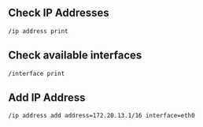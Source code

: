 ## Check IP Addresses
```
/ip address print
```

## Check available interfaces
```
/interface print
```
## Add IP Address
```
/ip address add address=172.20.13.1/16 interface=eth0
```